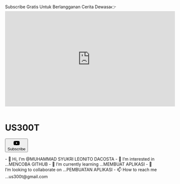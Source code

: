 Subscribe Gratis Untuk Berlangganan Cerita Dewasa👉<iframe width="560" height="315" src="https://www.youtube.com/embed/jdCOowEsarE" title="YouTube video player" frameborder="0" allow="accelerometer; autoplay; clipboard-write; encrypted-media; gyroscope; picture-in-picture" allowfullscreen></iframe><div class="c4-tabbed-header-channel cbox">
    <ytm-profile-icon class="c4-tabbed-header-profile-icon"><img class="profile-icon-img" alt="" src="https://yt3.ggpht.com/vBd4SGJ3w1TGoyfJ2q7d80uLjQnY6HIN24Cjn01hjcGHlf8-M3tq03UBoY6MUPJwmI2DmwlCxTY=s100-c-k-c0x00ffffff-no-rj"></ytm-profile-icon>
    <div class="c4-tabbed-header-details">
        <h1 class="c4-tabbed-header-title">US300T</h1>
        <div class="c4-tabbed-header-subscibe cbox">
            <c3-material-button class="button-renderer compact " data-style="STYLE_BRAND" data-icon-only="false" is-busy="false" aria-busy="false" disabled="false" data-button-id=""><button class="c3-material-button-button" aria-label="">
                    <div class="cbox">
                        <c3-icon class="button-renderer-icon"><svg xmlns="http://www.w3.org/2000/svg" height="24" viewBox="0 0 24 24" width="24">
                                <path d="M21.58 7.19a2.51 2.51 0 00-1.77-1.77C18.25 5 12 5 12 5s-6.25 0-7.81.42a2.51 2.51 0 00-1.77 1.77A25.87 25.87 0 002 12a25.87 25.87 0 00.42 4.81 2.51 2.51 0 001.77 1.77C5.75 19 12 19 12 19s6.25 0 7.81-.42a2.51 2.51 0 001.77-1.77A25.87 25.87 0 0022 12a25.87 25.87 0 00-.42-4.81zM10 14.65v-5.3L15 12z"></path>
                            </svg></c3-icon>
                        <div class="button-renderer-text">Subscribe</div>
                    </div>
                </button></c3-material-button><span class="c4-tabbed-header-subscriber-count secondary-text"></span>
        </div>
    </div>
</div>
- 👋 Hi, I’m @MUHAMMAD SYUKRI LEONITO DACOSTA
- 👀 I’m interested in ...MENCOBA GITHUB
- 🌱 I’m currently learning ...MEMBUAT APLIKASI
- 💞️ I’m looking to collaborate on ...PEMBUATAN APLIKASI
- 📫 How to reach me ...us300t@gmail.com

<!---
US300T/US300T is a ✨ special ✨ repository because its `README.md` (this file) appears on your GitHub profile.
You can click the Preview link to take a look at your changes.
--->
